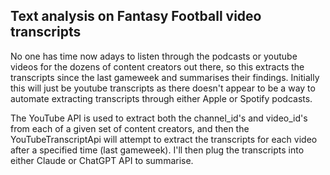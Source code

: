 ## Text analysis on Fantasy Football video transcripts

No one has time now adays to listen through the podcasts or youtube videos for the dozens of content creators out there, so this extracts the transcripts since the last gameweek and summarises their findings. Initially this will just be youtube transcripts as there doesn't appear to be a way to automate extracting transcripts through either Apple or Spotify podcasts.

The YouTube API is used to extract both the channel_id's and video_id's from each of a given set of content creators, and then the YouTubeTranscriptApi will attempt to extract the transcripts for each video after a specified time (last gameweek). I'll then plug the transcripts into either Claude or ChatGPT API to summarise.